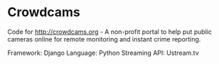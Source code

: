 Crowdcams
=============

Code for http://crowdcams.org - A non-profit portal to help put public cameras online for remote monitoring and instant crime reporting.

Framework: Django 
Language: Python
Streaming API: Ustream.tv

